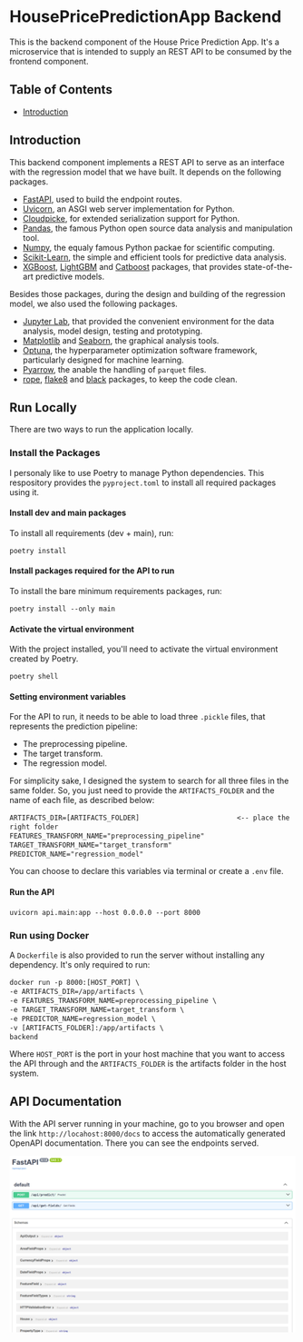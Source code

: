 # HousePricePredictionApp Backend

This is the backend component of the House Price Prediction App. It's a microservice that is intended to supply an REST API to be consumed by the frontend component.

## Table of Contents

- [Introduction](#introduction)

## Introduction

This backend component implements a REST API to serve as an interface with the regression model that we have built. It depends on the following packages.

- [FastAPI][fastapi], used to build the endpoint routes.
- [Uvicorn][uvicorn], an ASGI web server implementation for Python.
- [Cloudpicke][cloudpickle], for extended serialization support for Python.
- [Pandas][pandas], the famous Python open source data analysis and manipulation tool.
- [Numpy][numpy], the equaly famous Python packae for scientific computing.
- [Scikit-Learn][sklearn], the simple and efficient tools for predictive data analysis.
- [XGBoost][xgboost], [LightGBM][lightgbm] and [Catboost][catboost] packages, that provides state-of-the-art predictive models.

Besides those packages, during the design and building of the regression model, we also used the following packages.

- [Jupyter Lab][jupyterlab], that provided the convenient environment for the data analysis, model design, testing and prototyping.
- [Matplotlib][matplotlib] and [Seaborn][seaborn], the graphical analysis tools.
- [Optuna][optuna], the hyperparameter optimization software framework, particularly designed for machine learning.
- [Pyarrow][pyarrow], the anable the handling of `parquet` files.
- [rope][rope], [flake8][flake8] and [black][black] packages, to keep the code clean.

## Run Locally

There are two ways to run the application locally.

### Install the Packages

I personaly like to use Poetry to manage Python dependencies. This respository provides the `pyproject.toml` to install all required packages using it.

#### Install dev and main packages

To install all requirements (dev + main), run:

```
poetry install
```

#### Install packages required for the API to run

To install the bare minimum requirements packages, run:

```
poetry install --only main
```

#### Activate the virtual environment

With the project installed, you'll need to activate the virtual environment created by Poetry.

```
poetry shell
```

#### Setting environment variables

For the API to run, it needs to be able to load three `.pickle` files, that represents the prediction pipeline:
- The preprocessing pipeline.
- The target transform.
- The regression model.

For simplicity sake, I designed the system to search for all three files in the same folder. So, you just need to provide the `ARTIFACTS_FOLDER` and the name of each file, as described below:

```
ARTIFACTS_DIR=[ARTIFACTS_FOLDER]                        <-- place the right folder
FEATURES_TRANSFORM_NAME="preprocessing_pipeline"
TARGET_TRANSFORM_NAME="target_transform"
PREDICTOR_NAME="regression_model"
```

You can choose to declare this variables via terminal or create a `.env` file.

#### Run the API

```
uvicorn api.main:app --host 0.0.0.0 --port 8000
```

### Run using Docker

A `Dockerfile` is also provided to run the server without installing any dependency. It's only required to run:

```
docker run -p 8000:[HOST_PORT] \
-e ARTIFACTS_DIR=/app/artifacts \
-e FEATURES_TRANSFORM_NAME=preprocessing_pipeline \
-e TARGET_TRANSFORM_NAME=target_transform \
-e PREDICTOR_NAME=regression_model \
-v [ARTIFACTS_FOLDER]:/app/artifacts \
backend
```

Where `HOST_PORT` is the port in your host machine that you want to access the API through and the `ARTIFACTS_FOLDER` is the artifacts folder in the host system.

## API Documentation

With the API server running in your machine, go to you browser and open the link `http://locahost:8000/docs` to access the automatically generated OpenAPI documentation. There you can see the endpoints served.

![OpenAPI documentation][openapi-docs]

<!-- Link Definitions -->

[fastapi]: https://fastapi.tiangolo.com/
[uvicorn]: https://www.uvicorn.org/
[cloudpickle]: https://github.com/cloudpipe/cloudpickle
[pandas]: https://pandas.pydata.org/
[numpy]: https://numpy.org/
[sklearn]: https://scikit-learn.org/stable/
[xgboost]: https://xgboost.readthedocs.io/en/stable/
[lightgbm]: https://lightgbm.readthedocs.io/en/stable/
[catboost]: https://catboost.ai/
[jupyterlab]: https://jupyter.org/
[matplotlib]: https://matplotlib.org/
[seaborn]: https://seaborn.pydata.org/
[optuna]: https://optuna.org/
[pyarrow]: https://arrow.apache.org/docs/python/index.html
[rope]: https://github.com/python-rope/rope
[flake8]: https://flake8.pycqa.org/en/latest/
[black]: https://github.com/psf/black
[openapi-docs]: https://raw.githubusercontent.com/TheCamilovisk/HousePricePredictionApp/main/imgs/openapi-docs.png